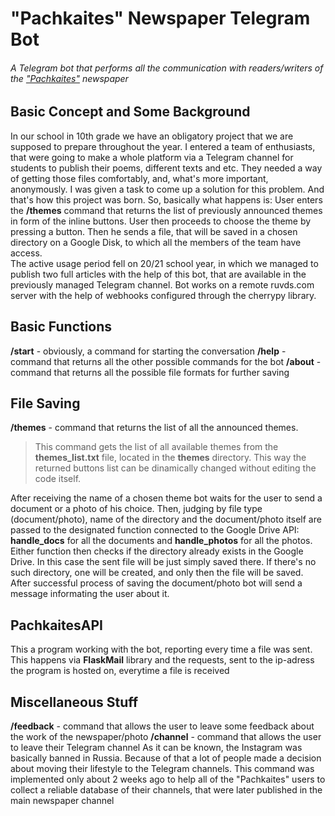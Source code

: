 # "Pachkaites" Newspaper Telegram Bot
###### A Telegram bot that performs all the communication with readers/writers of the ["Pachkaites"](https://t.me/pachkaites) newspaper

## Basic Concept and Some Background
In our school in 10th grade we have an obligatory project that we are supposed to prepare throughout the year. I entered a team of enthusiasts, that were going to make a whole platform via a Telegram channel for students to publish their poems, different texts and etc. They needed a way of getting those files comfortably, and, what's more important, anonymously. I was given a task to come up a solution for this problem. And that's how this project was born.
So, basically what happens is:
User enters the **/themes** command that returns the list of previously announced themes in form of the inline buttons. User then proceeds to choose the theme by pressing a button. Then he sends a file, that will be saved in a chosen directory on a Google Disk, to which all the members of the team have access.    
The active usage period fell on 20/21 school year, in which we managed to publish two full articles with the help of this bot, that are available in the previously managed Telegram channel.
Bot works on a remote ruvds.com server with the help of webhooks configured through the cherrypy library. 

## Basic Functions
**/start** - obviously, a command for starting the conversation
**/help** - command that returns all the other possible commands for the bot
**/about** - command that returns all the possible file formats for further saving

## File Saving 
**/themes** - command that returns the list of all the announced themes. 
> This command gets the list of all available themes from the **themes_list.txt** file, located in the **themes** directory. This way the returned buttons list can be dinamically changed without editing the code itself.

After receiving the name of a chosen theme bot waits for the user to send a document or a photo of his choice. Then, judging by file type (document/photo), name of the directory and the document/photo itself are passed to the designated function connected to the Google Drive API: **handle_docs** for all the documents and **handle_photos** for all the photos. 
Either function then checks if the directory already exists in the Google Drive. In this case the sent file will be just simply saved there. If there's no such directory, one will be created, and only then the file will be saved. 
After successful process of saving the document/photo bot will send a message informating the user about it.

## PachkaitesAPI
This a program working with the bot, reporting every time a file was sent. This happens via **FlaskMail** library and the requests, sent to the ip-adress the program is hosted on, everytime a file is received

## Miscellaneous Stuff
**/feedback** - command that allows the user to leave some feedback about the work of the newspaper/photo
**/channel** - command that allows the user to leave their Telegram channel
As it can be known, the Instagram was basically banned in Russia. Because of that a lot of people made a decision about moving their lifestyle to the Telegram channels. This command was implemented only about 2 weeks ago to help all of the "Pachkaites" users to collect a reliable database of their channels, that were later published in the main newspaper channel



